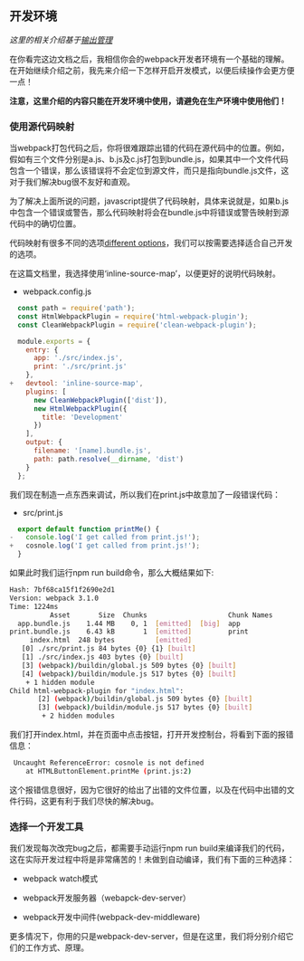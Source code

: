 ## 开发环境

*这里的相关介绍基于[输出管理](https://github.com/woai30231/frontend-build-tools-note/blob/master/webpack/guide-artical/004.md)*

在你看完这边文档之后，我相信你会的webpack开发者环境有一个基础的理解。在开始继续介绍之前，我先来介绍一下怎样开启开发模式，以便后续操作会更方便一点！

**注意，这里介绍的内容只能在开发环境中使用，请避免在生产环境中使用他们！**


### 使用源代码映射

当webpack打包代码之后，你将很难跟踪出错的代码在源代码中的位置。例如，假如有三个文件分别是a.js、b.js及c.js打包到bundle.js，如果其中一个文件代码包含一个错误，那么该错误将不会定位到源文件，而只是指向bundle.js文件，这对于我们解决bug很不友好和直观。

为了解决上面所说的问题，javascript提供了代码映射，具体来说就是，如果b.js中包含一个错误或警告，那么代码映射将会在bundle.js中将错误或警告映射到源代码中的确切位置。

代码映射有很多不同的选项[different options](https://webpack.js.org/configuration/devtool/)，我们可以按需要选择适合自己开发的选项。

在这篇文档里，我选择使用‘inline-source-map’，以便更好的说明代码映射。

* webpack.config.js

```javascript
  const path = require('path');
  const HtmlWebpackPlugin = require('html-webpack-plugin');
  const CleanWebpackPlugin = require('clean-webpack-plugin');

  module.exports = {
    entry: {
      app: './src/index.js',
      print: './src/print.js'
    },
+   devtool: 'inline-source-map',
    plugins: [
      new CleanWebpackPlugin(['dist']),
      new HtmlWebpackPlugin({
        title: 'Development'
      })
    ],
    output: {
      filename: '[name].bundle.js',
      path: path.resolve(__dirname, 'dist')
    }
  };
```
我们现在制造一点东西来调试，所以我们在print.js中故意加了一段错误代码：

* src/print.js

```javascript
  export default function printMe() {
-   console.log('I get called from print.js!');
+   cosnole.log('I get called from print.js!');
  }
```

如果此时我们运行npm run build命令，那么大概结果如下:

```bash
Hash: 7bf68ca15f1f2690e2d1
Version: webpack 3.1.0
Time: 1224ms
          Asset       Size  Chunks                    Chunk Names
  app.bundle.js    1.44 MB    0, 1  [emitted]  [big]  app
print.bundle.js    6.43 kB       1  [emitted]         print
     index.html  248 bytes          [emitted]
   [0] ./src/print.js 84 bytes {0} {1} [built]
   [1] ./src/index.js 403 bytes {0} [built]
   [3] (webpack)/buildin/global.js 509 bytes {0} [built]
   [4] (webpack)/buildin/module.js 517 bytes {0} [built]
    + 1 hidden module
Child html-webpack-plugin for "index.html":
       [2] (webpack)/buildin/global.js 509 bytes {0} [built]
       [3] (webpack)/buildin/module.js 517 bytes {0} [built]
        + 2 hidden modules
```
我们打开index.html，并在页面中点击按钮，打开开发控制台，将看到下面的报错信息：

```bash
 Uncaught ReferenceError: cosnole is not defined
    at HTMLButtonElement.printMe (print.js:2)
```
这个报错信息很好，因为它很好的给出了出错的文件位置，以及在代码中出错的文件行码，这更有利于我们尽快的解决bug。

### 选择一个开发工具

我们发现每次改完bug之后，都需要手动运行npm run build来编译我们的代码，这在实际开发过程中将是非常痛苦的！未做到自动编译，我们有下面的三种选择：

* webpack watch模式

* webpack开发服务器（webapck-dev-server）

* webpack开发中间件(webpack-dev-middleware)

更多情况下，你用的只是webpack-dev-server，但是在这里，我们将分别介绍它们的工作方式、原理。

